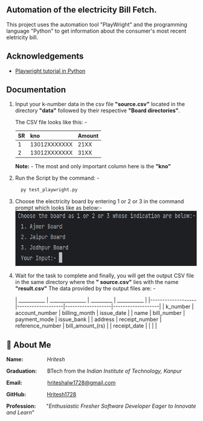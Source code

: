 ## Automation of the electricity Bill Fetch.

This project uses the automation tool "PlayWright" and the programming language "Python" to get information about the
consumer's most recent eletricity bill.

## Acknowledgements

- [Playwright tutorial in Python](https://playwright.dev/python/)

## Documentation

1. Input your k-number data in the csv file **"source.csv"** located in the directory **"data"** followed by their
   respective **"Board directories"**.

   The CSV file looks like this: -

   | SR | kno | Amount |
   | -------- | -------- | -------- |
   | 1| 13012XXXXXXX| 21XX|
   | 2| 13012XXXXXXX| 31XX|

   **Note:** - The most and only important column here is the **"kno"**

2. Run the Script by the command: -
    ```bash
      py test_playwright.py
    ```

3. Choose the electricity board by entering 1 or 2 or 3 in the command prompt which looks like as below:-
   ![Choose Board Shot](choose_board_shot.png)

4. Wait for the task to complete and finally, you will get the output CSV file in the same directory where the **"
   source.csv"** lies with the name **"result.csv"**
   The data provided by the output files are: -

   |  ___________  |    _______________       |    _________  |      ___________   |
       |-------------------|-------------------|-------------------|-------------------|
   | k_number           | account_number    | billing_month     | issue_date        |
   | name               | bill_number       | payment_mode      | issue_bank        |
   | address            | receipt_number    | reference_number  | bill_amount_(rs)  |
   | receipt_date         |                   |       |                   |

## 🚀 About Me

**Name:** &nbsp;&nbsp;&nbsp;&nbsp;&nbsp;&nbsp;&nbsp;&nbsp;&nbsp;&nbsp;&nbsp;&nbsp;&nbsp;&nbsp;&nbsp;_Hritesh_

**Graduation:**&nbsp;&nbsp;&nbsp;&nbsp;&nbsp;&nbsp; BTech from the _Indian Institute of Technology, Kanpur_

**Email:**
&nbsp;&nbsp;&nbsp;&nbsp;&nbsp;&nbsp;&nbsp;&nbsp;&nbsp;&nbsp;&nbsp;&nbsp;&nbsp;&nbsp;&nbsp;&nbsp;hriteshalw1728@gmail.com

**GitHub:**
&nbsp;&nbsp;&nbsp;&nbsp;&nbsp;&nbsp;&nbsp;&nbsp;&nbsp;&nbsp;&nbsp;&nbsp;&nbsp;[Hritesh1728](https://github.com/Hritesh1728)

**Profession:**&nbsp;&nbsp;&nbsp;&nbsp;&nbsp;&nbsp; "_Enthusiastic Fresher Software Developer Eager to Innovate and
Learn_"
